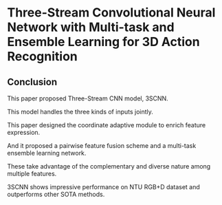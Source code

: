# Three-Stream Convolutional Neural Network with Multi-task and Ensemble Learning for 3D Action Recognition

## Conclusion
This paper proposed Three-Stream CNN model, 3SCNN.

This model handles the three kinds of inputs jointly.

This paper designed the coordinate adaptive module to enrich feature expression.

And it proposed a pairwise feature fusion scheme and a multi-task ensemble learning network.

These take advantage of the complementary and diverse nature among multiple features.

3SCNN shows impressive performance on NTU RGB+D dataset and outperforms other SOTA methods.
